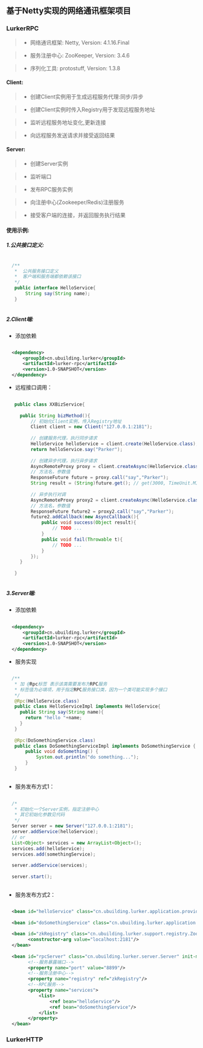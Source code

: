 ## 基于Netty实现的网络通讯框架项目

### LurkerRPC

> * 网络通讯框架: Netty, Version: 4.1.16.Final

> * 服务注册中心: ZooKeeper, Version: 3.4.6

> * 序列化工具: protostuff, Version: 1.3.8

#### Client:

> * 创建Client实例用于生成远程服务代理:同步/异步

> * 创建Client实例时传入Registry用于发现远程服务地址

> * 监听远程服务地址变化,更新连接

> * 向远程服务发送请求并接受返回结果

#### Server:

> * 创建Server实例

> * 监听端口

> * 发布RPC服务实例

> * 向注册中心(Zookeeper/Redis)注册服务

> * 接受客户端的连接，并返回服务执行结果

#### 使用示例:

##### 1.公共接口定义:

```java

  /**
   *  公共服务接口定义
   *  客户端和服务端都依赖该接口
   */
   public interface HelloService{
       String say(String name);
   }
     
```

##### 2.Client端:

*  添加依赖

```xml

  <dependency>
      <groupId>cn.ubuilding.lurker</groupId>
      <artifactId>lurker-rpc</artifactId>
      <version>1.0-SNAPSHOT</version>
  </dependency>

```

* 远程接口调用：

```java
    
   public class XXBizService{
   
     public String bizMethod(){
         // 初始化Client实例，传入Registry地址
         Client client = new Client("127.0.0.1:2181");
         
         // 创建服务代理，执行同步请求
         HelloService helloService = client.create(HelloService.class);
         return helloService.say("Parker");
         
         // 创建异步代理，执行异步请求
         AsyncRemoteProxy proxy = client.createAsync(HelloService.class);
         // 方法名，参数值
         ResponseFuture future = proxy.call("say","Parker");
         String result = (String)future.get(); // get(3000, TimeUnit.MILLISECONDS);
         
         // 异步执行对调
         AsyncRemoteProxy proxy2 = client.createAsync(HelloService.class);
         // 方法名，参数值
         ResponseFuture future2 = proxy2.call("say","Parker");
         future2.addCallback(new AsyncCallback(){
             public void success(Object result){
                 // TODO ...
             }
             public void fail(Throwable t){
                 // TODO ...
             }
         });
     }
     
   }
  
```
##### 3.Server端:

*  添加依赖

```xml
  
  <dependency>
      <groupId>cn.ubuilding.lurker</groupId>
      <artifactId>lurker-rpc</artifactId>
      <version>1.0-SNAPSHOT</version>
  </dependency>

```

*  服务实现

```java

  /**
   * 加 @Rpc标签 表示该类需要发布为RPC服务
   * 标签值为必填项，用于指定RPC服务接口类，因为一个类可能实现多个接口
   */
   @Rpc(HelloService.class)
   public class HelloServiceImpl implements HelloService{
     public String say(String name){
       return "hello "+name;
     }
   }
   
   @Rpc(DoSomethingService.class)
   public class DoSomethingServiceImpl implements DoSomethingService {
       public void doSomething() {
           System.out.println("do something...");
       }
   }
   
```

* 服务发布方式1：

```java
  
  /*
   * 初始化一个Server实例，指定注册中心
   * 其它初始化参数见代码
   */ 
  Server server = new Server("127.0.0.1:2181");
  server.addService(helloService);
  // or
  List<Object> services = new ArrayList<Object>();
  services.add(helloService);
  services.add(somethingService);
  
  server.addService(services);
  
  server.start();
  

```

*  服务发布方式2：

```xml

  <bean id="helloService" class="cn.ubuilding.lurker.application.provider.impl.HelloServiceImpl"/>
  
  <bean id="doSomethingService" class="cn.ubuilding.lurker.application.provider.impl.DoSomethingServiceImpl"/>
  
  <bean id="zkRegistry" class="cn.ubuilding.lurker.support.registry.ZookeeperRegistry">
        <constructor-arg value="localhost:2181"/>
  </bean>
  
  <bean id="rpcServer" class="cn.ubuilding.lurker.server.Server" init-method="start">
        <!--服务暴露端口-->
        <property name="port" value="8899"/>
        <!--服务注册中心-->
        <property name="registry" ref="zkRegistry"/>
        <!--RPC服务-->
        <property name="services">
            <list>
                <ref bean="helloService"/>
                <ref bean="doSomethingService"/>
            </list>
        </property>
  </bean>

```

### LurkerHTTP




